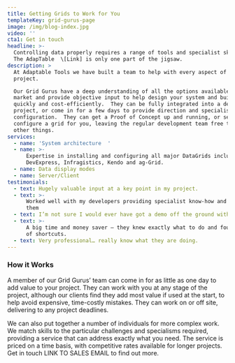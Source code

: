 ```yaml
---
title: Getting Grids to Work for You
templateKey: grid-gurus-page
image: /img/blog-index.jpg
video: ''
cta1: Get in touch
headline: >-
  Controlling data properly requires a range of tools and specialist skills. 
  The AdapTable  \[Link] is only one part of the jigsaw.
description: >
  At Adaptable Tools we have built a team to help with every aspect of your data
  project. 

  Our Grid Gurus have a deep understanding of all the options available in the
  market and provide objective input to help design your system and build it
  quickly and cost-efficiently.  They can be fully integrated into a development
  project, or come in for a few days to provide direction and specialist
  configuration.  They can get a Proof of Concept up and running, or set up and
  configure a grid for you, leaving the regular development team free to do
  other things. 
services:
  - name: 'System architecture  '
  - name: >-
      Expertise in installing and configuring all major DataGrids including
      DevExpress, Infragistics, Kendo and ag-Grid. 
  - name: Data display modes
  - name: Server/Client
testimonials:
  - text: Hugely valuable input at a key point in my project.
  - text: >-
      Worked well with my developers providing specialist know-how and training
      them
  - text: I’m not sure I would ever have got a demo off the ground without them
  - text: >-
      A big time and money saver – they knew exactly what to do and found lots
      of shortcuts.
  - text: Very professional… really know what they are doing.
---
```

### How it Works

A member of our Grid Gurus’ team can come in for as little as one day to add value to your project.  They can work with you at any stage of the project, although our clients find they add most value if used at the start, to help avoid expensive, time-costly mistakes. They can work on or off site, delivering to any project deadlines.  We can also put together a number of individuals for more complex work.  We match skills to the particular challenges and specialisms required, providing a service that can address exactly what you need.  The service is priced on a time basis, with competitive rates available for longer projects.  Get in touch LINK TO SALES EMAIL to find out more.
